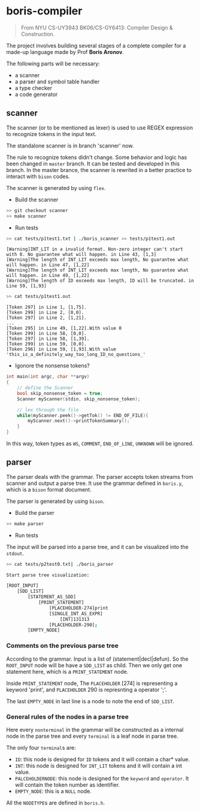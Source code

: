 # boris-compiler

> From NYU CS-UY3943 BK06/CS-GY6413: Compiler Design & Construction.

The project involves building several stages of a complete compiler for a made-up language made by Prof **Boris Aronov**. 


The following parts will be necessary:

- a scanner 
- a parser and symbol table handler
- a type checker
- a code generator

## scanner

The scanner (or to be mentioned as lexer) is used to use REGEX expression to recognize tokens in the input text.

The standalone scanner is in branch 'scanner' now. 

The rule to recognize tokens didn't change. Some behavior and logic has been changed in `master` branch. It can be tested and developed in this branch. In the master brance, the scanner is rewrited in a better practice to interact with `bison` codes. 

The scanner is generated by using `flex`.

- Build the scanner

~~~ bash
>> git checkout scanner
>> make scanner
~~~

- Run tests

~~~ bash
>> cat tests/p1test1.txt | ./boris_scanner >> tests/p1test1.out
~~~
~~~
[Warning]INT_LIT in a invalid format. Non-zero integer can't start with 0. No guarantee what will happen. in Line 43, [1,3]
[Warning]The length of INT_LIT exceeds max length, No guarantee what will happen. in Line 47, [1,22]
[Warning]The length of INT_LIT exceeds max length, No guarantee what will happen. in Line 49, [1,22]
[Warning]The length of ID exceeds max length, ID will be truncated. in Line 59, [1,93]
~~~
~~~ bash
>> cat tests/p1test1.out
~~~
~~~
[Token 297] in Line 1, [1,75].
[Token 299] in Line 2, [0,0].
[Token 297] in Line 2, [1,21].
...
[Token 295] in Line 49, [1,22].With value 0
[Token 299] in Line 58, [0,0].
[Token 297] in Line 58, [1,39].
[Token 299] in Line 59, [0,0].
[Token 296] in Line 59, [1,93].With value 'this_is_a_definitely_way_too_long_ID_no_questions_'
~~~

- Igonore the nonsense tokens?

~~~cpp
int main(int argc, char **argv)
{
    // define the Scanner
    bool skip_nonsense_token = true;
    Scanner myScanner(stdin, skip_nonsense_token);

    // lex through the file
    while(myScanner.peek()->getTok() != END_OF_FILE){
        myScanner.next()->printTokenSummary();
    }
}
~~~

In this way, token types as `WS`, `COMMENT`, `END_OF_LINE`, `UNKNOWN` will be ignored.


## parser

The parser deals with the grammar. The parser accepts token streams from scanner and output a parse tree. It use the grammar defined in `boris.y`, which is a `bison` format document.

The parser is generated by using `bison`.

- Build the parser

~~~ bash
>> make parser
~~~

- Run tests

The input will be parsed into a parse tree, and it can be visualized into the `stdout`.
~~~ bash
>> cat tests/p2test0.txt| ./boris_parser 

Start parse tree visualization:

[ROOT_INPUT]
    [SDD_LIST]
        [STATEMENT_AS_SDD]
            [PRINT_STATEMENT]
                [PLACEHOLDER-274]print
                [SINGLE_INT_AS_EXPR]
                    [INT]131313
                [PLACEHOLDER-290];
        [EMPTY_NODE]
~~~


### Comments on the previous parse tree

According to the grammar. Input is a list of (statement|decl|defun). So the `ROOT_INPUT` node will be have a `SDD_LIST` as child. Then we only get one statement here, which is a `PRINT_STATEMENT` node. 

Inside `PRINT_STATEMENT` node, The `PLACEHOLDER` [274] is representing a keyword 'print', and `PLACEHOLDER` 290 is represnting a operator ';'.

The last `EMPTY_NODE` in last line is a node to note the end of `SDD_LIST`.

### General rules of the nodes in a parse tree

Here every `nonterminal` in the grammar will be constructed as a internal node in the parse tree and every `terminal` is a leaf node in parse tree.

The only four `terminal`s are:

- `ID`: this node is designed for `ID` tokens and it will contain a char* value.
- `INT`: this node is designed for `INT_LIT` tokens and it will contain a int value.
- `PALCEHOLDERNODE`: this node is designed for the `keyword` and `operator`. It will contain the token number as identifier.
- `EMPTY_NODE`: this is a `NULL` node.

All the `NODETYPE`s are defined in `boris.h`.
